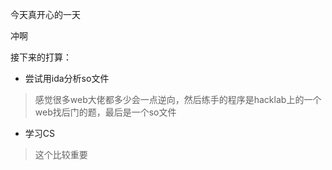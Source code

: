 今天真开心的一天

冲啊


接下来的打算：
- 尝试用ida分析so文件
> 感觉很多web大佬都多少会一点逆向，然后练手的程序是hacklab上的一个web找后门的题，最后是一个so文件

- 学习CS
> 这个比较重要